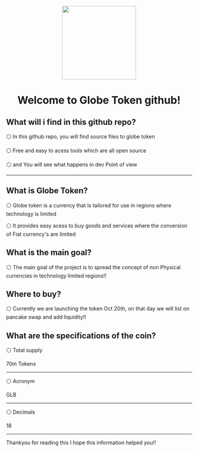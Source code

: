 <p align="center">
  <img width="200" src="https://github.com/Treyyyy0338/Globe-Token-Source-Files/blob/main/Images/Untitled44_20211016140431.png">
</p>

<h1 align="center">Welcome to Globe Token github!</h1>

What will i find in this github repo?
---------------------------------
⚪ In this github repo, you will find source files to globe token

⚪ Free and easy to acess tools which are all open source

⚪ and You will see what happens in dev Point of view
 
 -----------------------------------------------------------
 
 
 What is Globe Token?
-------------------

⚪ Globe token is  a currency that is tailored for use in regions where technology is limited


⚪ It provides easy acess to buy goods and services where the conversion of Fiat currency's are limited

 
 
 
 
 What is the main goal?
-------------------

⚪ The main goal of the project is to spread the concept of non Physical currencies in technology limited regions!!


Where to buy? 
-------------------

⚪ Currently we are launching the token Oct 20th, on that day we will list on pancake swap and add liquidity!!



What are the specifications of the coin?
----------------------------------------

⚪ Total supply 
   
70m Tokens

-----------------

⚪ Acronym 

GLB 

-----------------


⚪ Decimals

 18

-------------------

Thankyou for reading this  I hope this information helped you!!



